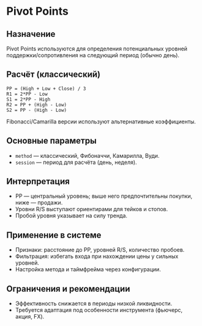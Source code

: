 # Pivot Points

## Назначение
Pivot Points используются для определения потенциальных уровней поддержки/сопротивления на следующий период (обычно день).

## Расчёт (классический)
```
PP = (High + Low + Close) / 3
R1 = 2*PP - Low
S1 = 2*PP - High
R2 = PP + (High - Low)
S2 = PP - (High - Low)
```
Fibonacci/Camarilla версии используют альтернативные коэффициенты.

## Основные параметры
- `method` — классический, Фибоначчи, Камарилла, Вуди.
- `session` — период для расчёта (день, неделя).

## Интерпретация
- PP — центральный уровень; выше него предпочтительны покупки, ниже — продажи.
- Уровни R/S выступают ориентирами для тейков и стопов.
- Пробой уровня указывает на силу тренда.

## Применение в системе
- Признаки: расстояние до PP, уровней R/S, количество пробоев.
- Фильтрация: избегать входа при нахождении цены у сильных уровней.
- Настройка метода и таймфрейма через конфигурации.

## Ограничения и рекомендации
- Эффективность снижается в периоды низкой ликвидности.
- Требуется адаптация под особенности инструмента (фьючерс, акция, FX).
